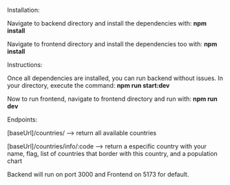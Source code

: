 Installation:

Navigate to backend directory and install the dependencies with:
**npm install**

Navigate to frontend directory and install the dependencies too with:
**npm install**

Instructions:

Once all dependencies are installed, you can run backend without issues. In your directory, execute the command:
**npm run start:dev**

Now to run frontend, navigate to frontend directory and run with:
**npm run dev**

Endpoints:

[baseUrl]/countries/ --> return all available countries

[baseUrl]/countries/info/:code --> return a especific country with your name, flag, list of countries that border with this country, and a population chart

Backend will run on port 3000 and Frontend on 5173 for default.
